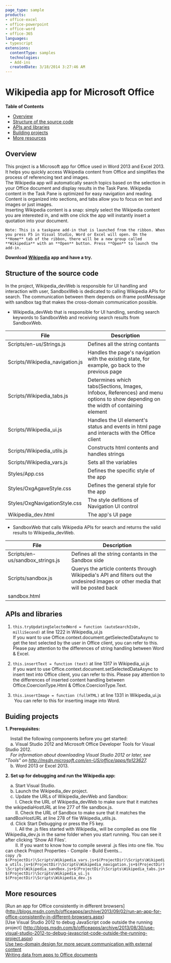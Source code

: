 ```yaml
---
page_type: sample
products:
- office-excel
- office-powerpoint
- office-word
- office-365
languages:
- typescript
extensions:
  contentType: samples
  technologies:
  - Add-ins
  createdDate: 3/18/2014 3:27:46 AM
---
```

# Wikipedia app for Microsoft Office #

**Table of Contents**
- [Overview](#overview)
- [Structure of the source code](#structure-of-the-source-code)
- [APIs and libraries](#api-and-libraries)
- [Building projects](#building-projects)
- [More resources](#more-resources)

## Overview ##
This project is a Microsoft app for Office used in Word 2013 and Excel 2013. It helps you quickly access Wikipedia content from Office and simplifies the process of referencing text and images.  
The Wikipedia app will automatically search topics based on the selection in your Office document and display results in the Task Pane. Wikipedia content in the Task Pane is optimized for easy navigation and reading. Content is organized into sections, and tabs allow you to focus on text and images or just images.  
Inserting Wikipedia content is a snap: simply select the Wikipedia content you are interested in, and with one click the app will instantly insert a quotation into your document.  

	Note: This is a taskpane add-in that is launched from the ribbon. When you press F5 in Visual Studio, Word or Excel will open. On the **Home** tab of the ribbon, there will be a new group called **Wikipedia** with an **Open** button. Press **Open** to launch the add-in.

__Download [Wikipedia](http://office.microsoft.com/en-us/store/wikipedia-WA104099688.aspx?queryid=b014c521%2D8618%2D4975%2D963f%2D19f5b451ced9&css=wikipedia&CTT=1) app and have a try.__

## Structure of the source code ##
In the project, Wikipedia_devWeb is responsible for UI handling and interaction with user, SandboxWeb is dedicated to calling Wikipedia APIs for search.
The communication between them depends on iframe postMessage with sandbox tag that makes the cross-domain communication possible. 

+ Wikipedia_devWeb that is responsible for UI handling, sending search keywords to SandboxWeb and receiving search results from SandboxWeb.

File  | Description
------------- | -------------
Scripts/en-us/Strings.js  | Defines all the string contants
Scripts/Wikipedia_navigation.js  | Handles the page's navigation with the existing state, for example, go back to the previous page
Scripts/Wikipedia_tabs.js  | Determines which tabs(Sections, Images, Infobox, References) and menu options to show depending on the width of containing element
Scripts/Wikipedia_ui.js  | Handles the UI element's status and events in html page and interacts with the Office client
Scripts/Wikipedia_utils.js  | Constructs html contents and handles strings
Scripts/Wikipedia_vars.js  | Sets all the variables
Styles/App.css  | Defines the specific style of the app
Styles/OxgAgaveStyle.css  | Defines the general style for the app
Styles/OxgNavigationStyle.css  | The style defitions of Navigation UI control
Wikipedia_dev.html  | The app's UI page

+ SandboxWeb that calls Wikipedia APIs for search and returns the valid results to Wikipedia_devWeb.

File  | Description
------------- | -------------
Scripts/en-us/sandbox_strings.js  | Defines all the string contants in the Sandbox side
Scripts/sandbox.js  | Querys the article contents through Wikipedia's API and filters out the undesired images or other media that will be posted back
sandbox.html  | 

## APIs and libraries ##
1. `this.tryUpdatingSelectedWord = function (autoSearchIsOn, milliSecond)` at line 1222 in Wikipedia_ui.js  
If you want to use Office.context.document.getSelectedDataAsync to get the text selected by the user in Office client, you can refer to this. Please pay attention to the differences of string handling between Word & Excel.

2. `this.insertText = function (text)` at line 1317 in Wikipedia_ui.js  
If you want to use Office.context.document.setSelectedDataAsync to insert text into Office client, you can refer to this. Please pay attention to the differences of inserted content handling between Office.CoercionType.Html & Office.CoercionType.Text.

3. `this.insertImage = function (fullHTML)` at line 1331 in Wikipedia_ui.js  
&nbsp;You can refer to this for inserting image into Word.

## Buiding projects ##
__1.    Prerequisites:__

&nbsp;&nbsp;&nbsp;&nbsp;Install the following components before you get started:  
&nbsp;&nbsp;&nbsp;&nbsp;a.    Visual Studio 2012 and Microsoft Office Developer Tools for Visual Studio 2012.  
_&nbsp;&nbsp;&nbsp;&nbsp;For information about downloading Visual Studio 2012 or later, see "Tools" on http://msdn.microsoft.com/en-US/office/apps/fp123627._  
&nbsp;&nbsp;&nbsp;&nbsp;b.    Word 2013 or Excel 2013.  

__2.    Set up for debugging and run the Wikipedia app:__

&nbsp;&nbsp;&nbsp;&nbsp;a.    Start Visual Studio.  
&nbsp;&nbsp;&nbsp;&nbsp;b.    Launch the Wikipedia_dev project.  
&nbsp;&nbsp;&nbsp;&nbsp;c.    Update the URLs of Wikipedia_devWeb and Sandbox:  
&nbsp;&nbsp;&nbsp;&nbsp;&nbsp;&nbsp;&nbsp;&nbsp;I.    Check the URL of Wikipedia_devWeb to make sure that it matches the wikipediaHostURL at line 277 of file sandbox.js.  
&nbsp;&nbsp;&nbsp;&nbsp;&nbsp;&nbsp;&nbsp;&nbsp;II.    Check the URL of Sandbox to make sure that it matches the sandBoxHostURL at line 278 of file Wikipedia_utils.js.  
&nbsp;&nbsp;&nbsp;&nbsp;d.    Click Start Debugging or press the F5 key.  
&nbsp;&nbsp;&nbsp;&nbsp;&nbsp;&nbsp;&nbsp;&nbsp;I.   All the .js files started with Wikipedia_ will be compiled as one file Wikipedia_dev.js in the same folder when you start running. You can see it after clicking 'Show All Files'.  
&nbsp;&nbsp;&nbsp;&nbsp;&nbsp;&nbsp;&nbsp;&nbsp;II.  If you want to know how to compile several .js files into one file. You can check Project Properties - Compile - Build Events...  
`copy /b $(ProjectDir)\Scripts\Wikipedia_vars.js+$(ProjectDir)\Scripts\Wikipedia_utils.js+$(ProjectDir)\Scripts\Wikipedia_navigation.js+$(ProjectDir)\Scripts\Wikipedia_sandbox.js+$(ProjectDir)\Scripts\Wikipedia_tabs.js+$(ProjectDir)\Scripts\Wikipedia_ui.js $(ProjectDir)\Scripts\Wikipedia_dev.js`

## More resources ##
[Run an app for Office consistently in different browsers] (http://blogs.msdn.com/b/officeapps/archive/2013/09/02/run-an-app-for-office-consistently-in-different-browsers.aspx)  
[Use Visual Studio 2012 to debug JavaScript code outside the running project] (http://blogs.msdn.com/b/officeapps/archive/2013/08/30/use-visual-studio-2012-to-debug-javascript-code-outside-the-running-project.aspx)  
[Use two-domain design for more secure communication with external content](http://blogs.msdn.com/b/officeapps/archive/2013/09/10/use-two-domain-design-for-more-secure-communication-with-external-content.aspx)  
[Writing data from apps to Office documents](http://blogs.msdn.com/b/officeapps/archive/2013/08/28/writing-data-from-apps-to-office-documents.aspx)  

